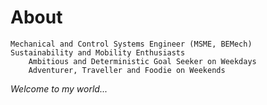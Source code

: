 # About


    Mechanical and Control Systems Engineer (MSME, BEMech)
    Sustainability and Mobility Enthusiasts
        Ambitious and Deterministic Goal Seeker on Weekdays
        Adventurer, Traveller and Foodie on Weekends

*Welcome to my world...*
